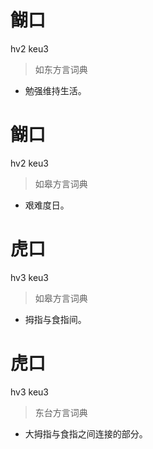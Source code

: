 # 餬口
hv2 keu3
> 如东方言词典
- 勉强维持生活。

# 餬口
hv2 keu3
> 如皋方言词典
- 艰难度日。

# 虎口
hv3 keu3
> 如皋方言词典
- 拇指与食指间。

# 虎口
hv3 keu3
> 东台方言词典
- 大拇指与食指之间连接的部分。
